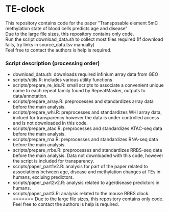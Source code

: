 # TE-clock
This repository contains code for the paper "Transposable element 5mC methylation state of blood cells predicts age and disease" </br>
Due to the large file sizes, this repository contains only code. <br>
Run the script download_data.sh to collect most files required (If download fails, try links in source_data.tsv manually)</br>
Feel free to contact the authors is help is required.

### Script description (processing order)
- download_data.sh:  downloads required infinium array data from GEO
- scripts/utils.R:  includes various utility functions
- scripts/prepare_re_ids.R:  small scripts to associate a convenient unique name to each repeat family found by RepeatMasker, outputs to data/annotation.
- scripts/prepare_array.R:  preprocesses and standardizes array data before the main analysis.
- scripts/prepare_whi.R:  preprocesses and standardizes WHI array data, inclued for transparency however the data is under controlled access and is not downloaded in this code.
- scripts/prepare_atac.R:  preprocesses and standardizes ATAC-seq data before the main analysis.
- scripts/prepare_rna.R:  preprocesses and standardizes RNA-seq data before the main analysis.
- scripts/prepare_rrbs.R:  preprocesses and standardizes RRBS-seq data before the main analysis. Data not downloaded with this code, however the script is included for transparency.
- scripts/paper_part1v2.R:  analysis for part of the paper related to associations between age, disease and methylation changes at TEs in humans, excluing predictors.
- scripts/paper_part2v2.R:  analysis related to age/disease predictors in humans.
- scripts/paper_part3.R:  analysis related to the mouse RRBS clock.
=======
Due to the large file sizes, this repository contains only code. </br>
Feel free to contact the authors is help is required.
